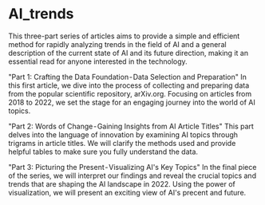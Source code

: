 # AI_trends
This three-part series of articles aims to provide a simple and efficient method for rapidly analyzing trends in the field of AI and a general description of the current state of AI and its future direction, making it an essential read for anyone interested in the technology.

"Part 1: Crafting the Data Foundation - Data Selection and Preparation"
In this first article, we dive into the process of collecting and preparing data from the popular scientific repository, arXiv.org. Focusing on articles from 2018 to 2022, we set the stage for an engaging journey into the world of AI topics.

"Part 2: Words of Change - Gaining Insights from AI Article Titles"
This part delves into the language of innovation by examining AI topics through trigrams in article titles. We will clarify the methods used and provide helpful tables to make sure you fully understand the data.

"Part 3: Picturing the Present - Visualizing AI's Key Topics"
In the final piece of the series, we will interpret our findings and reveal the crucial topics and trends that are shaping the AI landscape in 2022. Using the power of visualization, we will present an exciting view of AI's precent and future.
